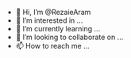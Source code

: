 - 👋 Hi, I’m @RezaieAram
- 👀 I’m interested in ...
- 🌱 I’m currently learning ...
- 💞️ I’m looking to collaborate on ...
- 📫 How to reach me ...

<!---
RezaieAram/RezaieAram is a ✨ special ✨ repository because its `README.md` (this file) appears on your GitHub profile.
You can click the Preview link to take a look at your changes.
--->
